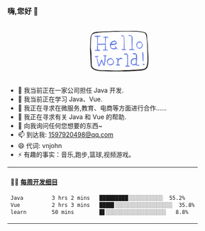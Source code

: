 ### 嗨,您好 👋

<!--
**vnjohn/vnjohn** is a ✨ _special_ ✨ repository because its `README.md` (this file) appears on your GitHub profile.
-->

<p align="center">
  <img src="https://github.com/vnjohn/vnjohn/blob/main/hello-world.gif" width="30%">
</p>


- 🔭 我当前正在一家公司担任 Java 开发.
- 🌱 我当前正在学习 Java、Vue.
- 👯 我正在寻求在微服务,教育、电商等方面进行合作……
- 🤔 我正在寻求有关 Java 和 Vue 的帮助.
- 💬 向我询问任何您想要的东西~
- 📫 到达我: 1597920498@qq.com
- 😄 代词: vnjohn
- ⚡ 有趣的事实：音乐,跑步,篮球,视频游戏。

<table width="800px">
<tr>
<td valign="top" width="100%">

#### 🏊‍♂️ <a href="https://github.com/vnjohn?tab=repositories" target="_blank">每周开发细目</a>

<!-- code_time starts -->

```text
Java         3 hrs 2 mins   █████████░░░░░░░░░░░  55.2%
Vue          2 hrs 3 mins   ████▋░░░░░░░░░░░░░░░░░░  35.8%
learn        50 mins        █▋░░░░░░░░░░░░░░░░░░░   8.8%
```

<!-- code_time ends -->
</td>

</tr>

</table>
